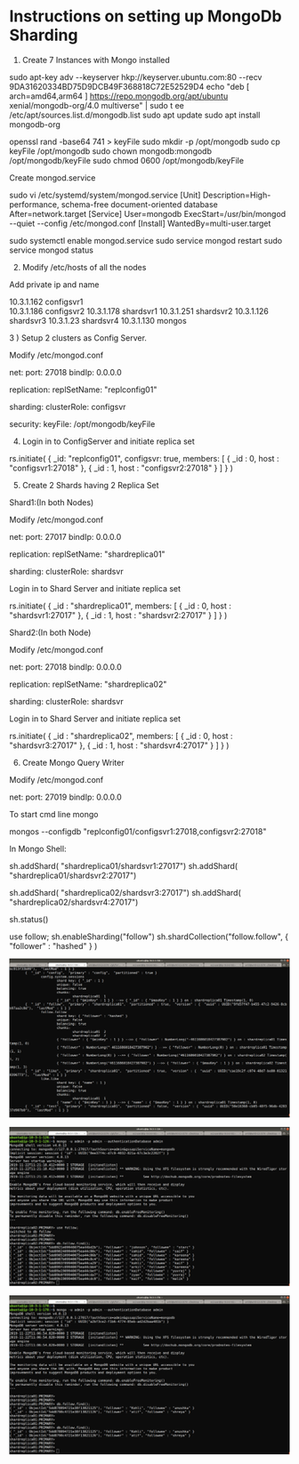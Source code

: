 # Instructions on setting up MongoDb Sharding


1) Create 7 Instances with Mongo installed


sudo apt-key adv --keyserver hkp://keyserver.ubuntu.com:80 --recv 9DA31620334BD75D9DCB49F368818C72E52529D4
echo "deb [ arch=amd64,arm64 ] https://repo.mongodb.org/apt/ubuntu xenial/mongodb-org/4.0 multiverse" | sudo t
ee /etc/apt/sources.list.d/mongodb.list
sudo apt update
sudo apt install mongodb-org

openssl rand -base64 741 > keyFile
sudo mkdir -p /opt/mongodb
sudo cp keyFile /opt/mongodb
sudo chown mongodb:mongodb /opt/mongodb/keyFile
sudo chmod 0600 /opt/mongodb/keyFile

Create mongod.service

sudo vi /etc/systemd/system/mongod.service
[Unit]
	Description=High-performance, schema-free document-oriented database
	After=network.target
[Service]
	User=mongodb
	ExecStart=/usr/bin/mongod --quiet --config /etc/mongod.conf
[Install]
	WantedBy=multi-user.target


sudo systemctl enable mongod.service
sudo service mongod restart
sudo service mongod status


2)  Modify /etc/hosts of all the nodes

Add private ip and name

10.3.1.162 configsvr1 <br />
10.3.1.186 configsvr2 
10.3.1.178 shardsvr1
10.3.1.251 shardsvr2
10.3.1.126 shardsvr3
10.3.1.23 shardsvr4
10.3.1.130 mongos


3 ) Setup 2 clusters as Config Server.

Modify /etc/mongod.conf


net:
  port: 27018
  bindIp: 0.0.0.0


replication:
   replSetName: "replconfig01"

sharding:
   clusterRole: configsvr

security:
   keyFile: /opt/mongodb/keyFile


 4) Login in to ConfigServer and initiate replica set
 
 rs.initiate(
  {
    _id: "replconfig01",
    configsvr: true,
    members: [
      { _id : 0, host : "configsvr1:27018" },
      { _id : 1, host : "configsvr2:27018" }
    ]
  }
)  


5) Create 2 Shards having  2 Replica Set


Shard1:(In both Nodes)

Modify  /etc/mongod.conf


net:
  port: 27017
  bindIp: 0.0.0.0

replication:
   replSetName: "shardreplica01"

sharding:
   clusterRole: shardsvr


 Login in to Shard Server and initiate replica set
 
 rs.initiate(
   {
     _id : "shardreplica01",
     members: [
       { _id : 0, host : "shardsvr1:27017" },
       { _id : 1, host : "shardsvr2:27017" }
     ]
   }
 )



Shard2:(In both Node)



Modify  /etc/mongod.conf


net:
  port: 27018
  bindIp: 0.0.0.0

replication:
   replSetName: "shardreplica02"

sharding:
   clusterRole: shardsvr


 Login in to Shard Server and initiate replica set
 
 rs.initiate(
   {
     _id : "shardreplica02",
     members: [
       { _id : 0, host : "shardsvr3:27017" },
       { _id : 1, host : "shardsvr4:27017" }
     ]
   }
 )


6) Create Mongo Query Writer


Modify  /etc/mongod.conf


net:
  port: 27019
  bindIp: 0.0.0.0


 To start cmd line mongo


 mongos --configdb "replconfig01/configsvr1:27018,configsvr2:27018"


In Mongo Shell:

 sh.addShard( "shardreplica01/shardsvr1:27017")
 sh.addShard( "shardreplica01/shardsvr2:27017")


 sh.addShard( "shardreplica02/shardsvr3:27017")
 sh.addShard( "shardreplica02/shardsvr4:27017")

 sh.status()

 use follow;
 sh.enableSharding("follow")
 sh.shardCollection("follow.follow", { "follower" : "hashed" } )



 ![](1.png)

 ![](2.png)

 ![](3.png)





